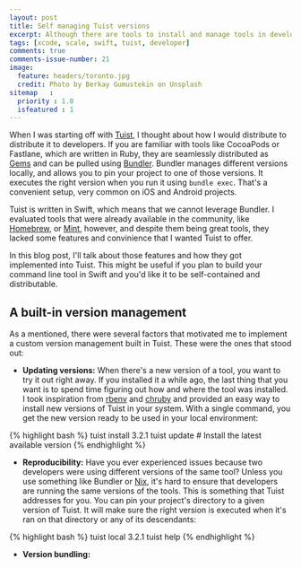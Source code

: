 ```yaml
---
layout: post
title: Self managing Tuist versions
excerpt: Although there are tools to install and manage tools in developers environment, none of them suited Tuist's goal, offer a convenient and straightforward experience to developers. In this blog post, I describe the approach I've taken, what motivated me to offer a built-in version management in Tuist, and how I implemented it. 
tags: [xcode, scale, swift, tuist, developer]
comments: true
comments-issue-number: 21
image:
  feature: headers/toronto.jpg
  credit: Photo by Berkay Gumustekin on Unsplash
sitemap   :
  priority : 1.0
  isfeatured : 1
---
```


When I was starting off with [Tuist](https://github.com/tuist), I thought about how I would distribute to distribute it to developers. If you are familiar with tools like CocoaPods or Fastlane, which are written in Ruby, they are seamlessly distributed as [Gems](https://rubygems.org) and can be pulled using [Bundler](https://bundler.io). Bundler manages different versions locally, and allows you to pin your project to one of those versions. It executes the right version when you run it using `bundle exec`. That's a convenient setup, very common on iOS and Android projects.

Tuist is written in Swift, which means that we cannot leverage Bundler. I evaluated tools that were already available in the community, like [Homebrew](https://brew.sh), or [Mint](https://github.com/yonaskolb/mint), however, and despite them being great tools, they lacked some features and convinience that I wanted Tuist to offer. 

In this blog post, I'll talk about those features and how they got implemented into Tuist. This might be useful if you plan to build your command line tool in Swift and you'd like it to be self-contained and distributable.

## A built-in version management

As a mentioned, there were several factors that motivated me to implement a custom version management built in Tuist. These were the ones that stood out:

- **Updating versions:** When there's a new version of a tool, you want to try it out right away. If you installed it a while ago, the last thing that you want is to spend time figuring out how and where the tool was installed. I took inspiration from [rbenv](https://github.com/rbenv/rbenv) and [chruby](https://github.com/postmodern/chruby) and provided an easy way to install new versions of Tuist in your system. With a single command, you get the new version ready to be used in your local environment:

{% highlight bash %}
tuist install 3.2.1
tuist update # Install the latest available version
{% endhighlight %}

- **Reproducibility:** Have you ever experienced issues because two developers were using different versions of the same tool? Unless you use something like Bundler or [Nix](https://nixos.org/nix/), it's hard to ensure that developers are running the same versions of the tools. This is something that Tuist addresses for you. You can pin your project's directory to a given version of Tuist. It will make sure the right version is executed when it's ran on that directory or any of its descendants:

{% highlight bash %}
tuist local 3.2.1
tuist help
{% endhighlight %}

- **Version bundling:**
